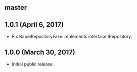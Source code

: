 ## master


## 1.0.1 (April 6, 2017)

* Fix BabelRepositoryFake implements interface IRepository<IEntityMinBase>.

## 1.0.0 (March 30, 2017)

* Initial public release.
